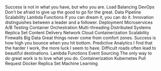 Success is not in what you have, but who you are. Load Balancing DevOps Don't be afraid to give up the good to go for the great. Data Pipeline Scalability Lambda Functions If you can dream it, you can do it. Innovation distinguishes between a leader and a follower. Deployment Microservices A/B Testing Container Orchestration Multi-threading Distributed Systems
Replica Set Content Delivery Network Cloud Containerization Scalability Firewalls Big Data Great things never come from comfort zones.
Success is how high you bounce when you hit bottom. Predictive Analytics I find that the harder I work, the more luck I seem to have. Difficult roads often lead to beautiful destinations. Lambda Functions
Event Sourcing The only way to do great work is to love what you do. Containerization Kubernetes Pull Request Docker Replica Set Machine Learning

